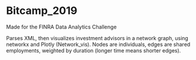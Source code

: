 # Bitcamp_2019
Made for the FINRA Data Analytics Challenge

Parses XML, then visualizes investment advisors in a network graph, using networkx and Plotly (Network_vis). Nodes are individuals, edges are shared employments, weighted by duration (longer time means shorter edges).

